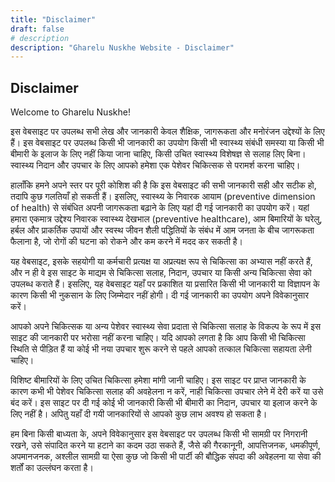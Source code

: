 ```yaml
---
title: "Disclaimer"
draft: false
# description
description: "Gharelu Nuskhe Website - Disclaimer"
---
```


<h2><strong>Disclaimer</strong></h2>

<p>Welcome to Gharelu Nuskhe!</p>

<p>इस वेबसाइट पर उपलब्ध सभी लेख और जानकारी केवल शैक्षिक, जागरूकता और मनोरंजन उद्देश्यों के लिए हैं। इस वेबसाइट पर उपलब्ध किसी भी जानकारी का उपयोग किसी भी स्वास्थ्य संबंधी समस्या या किसी भी बीमारी के इलाज के लिए नहीं किया जाना चाहिए, किसी उचित स्वास्थ्य विशेषज्ञ से सलाह लिए बिना। स्वास्थ्य निदान और उपचार के लिए आपको हमेशा एक पेशेवर चिकित्सक से परामर्श करना चाहिए।</p>

<p>हालाँकि हमने अपने स्तर पर पूरी कोशिश की है कि इस वेबसाइट की सभी जानकारी सही और सटीक हो, तदापि कुछ गलतियाँ हो सकती हैं। इसलिए, स्वास्थ्य के निवारक आयाम (preventive dimension of health) से संबंधित अपनी जागरूकता बढ़ाने के लिए यहां दी गई जानकारी का उपयोग करें। यहां हमारा एकमात्र उद्देश्य निवारक स्वास्थ्य  देखभाल (preventive healthcare), आम बिमारियों के घरेलु, हर्बल और प्राकर्तिक उपायों और स्वस्थ जीवन शैली पद्धितियों के संबंध में आम जनता के बीच जागरूकता फैलाना है, जो रोगों की घटना को रोकने और कम करने में मदद कर सकती है। </p>

<p>यह वेबसाइट, इसके सहयोगी या कर्मचारी प्रत्यक्ष या अप्रत्यक्ष रूप से चिकित्सा का अभ्यास नहीं करते हैं, और न ही वे इस साइट के माद्यम से  चिकित्सा सलाह, निदान, उपचार या किसी अन्य चिकित्सा सेवा को उपलब्ध कराते हैं। इसलिए, यह वेबसाइट यहाँ पर प्रकाशित या प्रसारित किसी भी जानकारी या विज्ञापन के कारण किसी भी नुकसान के लिए जिम्मेदार नहीं होगी। दी गई जानकारी का उपयोग अपने विवेकानुसार करें।</p>

<p>आपको अपने चिकित्सक या अन्य पेशेवर स्वास्थ्य सेवा प्रदाता से चिकित्सा सलाह के विकल्प के रूप में इस साइट की जानकारी पर भरोसा नहीं करना चाहिए। यदि आपको लगता है कि आप किसी भी चिकित्सा स्थिति से पीड़ित हैं या कोई भी नया उपचार शुरू करने से पहले आपको तत्काल चिकित्सा सहायता लेनी चाहिए। </p>

<p>विशिष्ट बीमारियों के लिए उचित चिकित्सा हमेशा मांगी जानी चाहिए। इस साइट पर प्राप्त जानकारी के कारण कभी भी पेशेवर चिकित्सा सलाह की अवहेलना न करें, नाही चिकित्सा उपचार लेने में देरी करें या उसे बंद करें। इस साइट पर दी गई कोई भी जानकारी किसी भी बीमारी का निदान, उपचार या इलाज करने के लिए नहीं है। अपितु यहाँ दी गयी जानकारियों से आपको कुछ लाभ अवश्य हो सकता है। </p>

<p>हम बिना किसी बाध्यता के, अपने विवेकानुसार इस वेबसाइट पर उपलब्ध किसी भी सामग्री पर निगरानी रखने, उसे संपादित करने या हटाने का कदम उठा सकते हैं, जैसे की गैरकानूनी, आपत्तिजनक, धमकीपूर्ण, अपमानजनक, अश्लील सामग्री या ऐसा कुछ जो किसी भी पार्टी की बौद्धिक संपदा की अवेहलना या सेवा की शर्तों का उल्लंघन करता है। </p>

